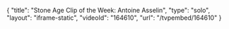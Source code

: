 {
    "title": "Stone Age Clip of the Week: Antoine Asselin",
    "type": "solo",
    "layout": "iframe-static",
    "videoId": "164610",
    "url": "\/tvpembed\/164610"
}